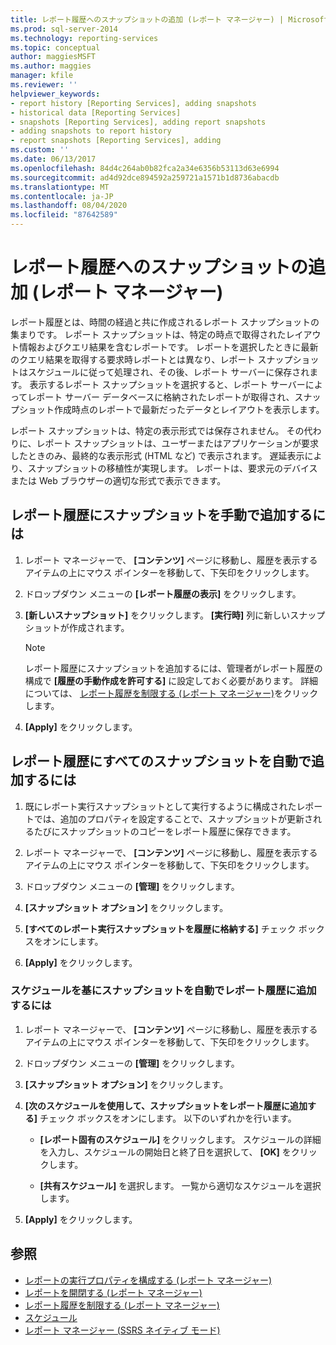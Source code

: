 ```yaml
---
title: レポート履歴へのスナップショットの追加 (レポート マネージャー) | Microsoft Docs
ms.prod: sql-server-2014
ms.technology: reporting-services
ms.topic: conceptual
author: maggiesMSFT
ms.author: maggies
manager: kfile
ms.reviewer: ''
helpviewer_keywords:
- report history [Reporting Services], adding snapshots
- historical data [Reporting Services]
- snapshots [Reporting Services], adding report snapshots
- adding snapshots to report history
- report snapshots [Reporting Services], adding
ms.custom: ''
ms.date: 06/13/2017
ms.openlocfilehash: 84d4c264ab0b82fca2a34e6356b53113d63e6994
ms.sourcegitcommit: ad4d92dce894592a259721a1571b1d8736abacdb
ms.translationtype: MT
ms.contentlocale: ja-JP
ms.lasthandoff: 08/04/2020
ms.locfileid: "87642589"
---
```

# <a name="add-a-snapshot-to-report-history-report-manager"></a>レポート履歴へのスナップショットの追加 (レポート マネージャー)

レポート履歴とは、時間の経過と共に作成されるレポート スナップショットの集まりです。 レポート スナップショットは、特定の時点で取得されたレイアウト情報およびクエリ結果を含むレポートです。 レポートを選択したときに最新のクエリ結果を取得する要求時レポートとは異なり、レポート スナップショットはスケジュールに従って処理され、その後、レポート サーバーに保存されます。 表示するレポート スナップショットを選択すると、レポート サーバーによってレポート サーバー データベースに格納されたレポートが取得され、スナップショット作成時点のレポートで最新だったデータとレイアウトを表示します。  
  
レポート スナップショットは、特定の表示形式では保存されません。 その代わりに、レポート スナップショットは、ユーザーまたはアプリケーションが要求したときのみ、最終的な表示形式 (HTML など) で表示されます。 遅延表示により、スナップショットの移植性が実現します。 レポートは、要求元のデバイスまたは Web ブラウザーの適切な形式で表示できます。  
  
## <a name="to-manually-add-snapshots-to-report-history"></a>レポート履歴にスナップショットを手動で追加するには

1. レポート マネージャーで、 **[コンテンツ]** ページに移動し、履歴を表示するアイテムの上にマウス ポインターを移動して、下矢印をクリックします。
  
2. ドロップダウン メニューの **[レポート履歴の表示]** をクリックします。  
  
3. **[新しいスナップショット]** をクリックします。 **[実行時]** 列に新しいスナップショットが作成されます。  
  
    > [!NOTE]
    > レポート履歴にスナップショットを追加するには、管理者がレポート履歴の構成で **[履歴の手動作成を許可する]** に設定しておく必要があります。 詳細については、 [レポート履歴を制限する (レポート マネージャー)](../reports/limit-report-history-report-manager.md)をクリックします。

4. **[Apply]** をクリックします。

## <a name="to-automatically-add-all-snapshots-to-report-history"></a>レポート履歴にすべてのスナップショットを自動で追加するには  
  
1. 既にレポート実行スナップショットとして実行するように構成されたレポートでは、追加のプロパティを設定することで、スナップショットが更新されるたびにスナップショットのコピーをレポート履歴に保存できます。  
  
2. レポート マネージャーで、 **[コンテンツ]** ページに移動し、履歴を表示するアイテムの上にマウス ポインターを移動して、下矢印をクリックします。  
  
3. ドロップダウン メニューの **[管理]** をクリックします。  
  
4. **[スナップショット オプション]** をクリックします。  
  
5. **[すべてのレポート実行スナップショットを履歴に格納する]** チェック ボックスをオンにします。  
  
6. **[Apply]** をクリックします。  
  
### <a name="to-automatically-add-snapshots-to-report-history-based-on-a-schedule"></a>スケジュールを基にスナップショットを自動でレポート履歴に追加するには  
  
1. レポート マネージャーで、 **[コンテンツ]** ページに移動し、履歴を表示するアイテムの上にマウス ポインターを移動して、下矢印をクリックします。  
  
2. ドロップダウン メニューの **[管理]** をクリックします。  
  
3. **[スナップショット オプション]** をクリックします。  
  
4. **[次のスケジュールを使用して、スナップショットをレポート履歴に追加する]** チェック ボックスをオンにします。 以下のいずれかを行います。  
  
    - **[レポート固有のスケジュール]** をクリックします。 スケジュールの詳細を入力し、スケジュールの開始日と終了日を選択して、 **[OK]** をクリックします。  
  
    - **[共有スケジュール]** を選択します。 一覧から適切なスケジュールを選択します。  
  
5. **[Apply]** をクリックします。  
  
## <a name="see-also"></a>参照

- [レポートの実行プロパティを構成する &#40;レポート マネージャー&#41;](../reports/configure-execution-properties-for-a-report-report-manager.md)
- [レポートを開閉する &#40;レポート マネージャー&#41;](../reports/open-and-close-a-report-report-manager.md)
- [レポート履歴を制限する &#40;レポート マネージャー&#41;](../reports/limit-report-history-report-manager.md)
- [スケジュール](../subscriptions/schedules.md)   
- [レポート マネージャー &#40;SSRS ネイティブ モード&#41;](../report-manager-ssrs-native-mode.md)